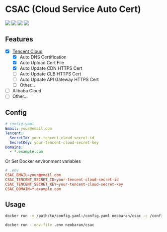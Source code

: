 # CSAC (Cloud Service Auto Cert)

[![](https://img.shields.io/github/release/neobaran/csac.svg?logo=github&style=flat-square)](https://github.com/neobaran/csac/releases/latest)
![](https://img.shields.io/github/go-mod/go-version/neobaran/csac?style=flat-square)
![](https://img.shields.io/github/workflow/status/neobaran/csac/release?style=flat-square)
[![](https://img.shields.io/github/license/neobaran/csac?style=flat-square)](https://github.com/neobaran/csac/blob/master/LICENSE)

## Features

- [x] [Tencent Cloud](https://cloud.tencent.com/)
  - [x] Auto DNS Certification
  - [x] Auto Upload Cert File
  - [x] Auto Update CDN HTTPS Cert
  - [ ] Auto Update CLB HTTPS Cert
  - [ ] Auto Update API Gateway HTTPS Cert
  - [ ] Other...
- [ ] Alibaba Cloud
- [ ] Other...

## Config

```yaml
# config.yaml
Email: your@email.com
Tencent:
  SecretId: your-tencent-cloud-secret-id
  SecretKey: your-tencent-cloud-secret-key
Domains:
  - *.example.com
```

Or Set Docker environment variables

```conf
# .env
CSAC_EMAIL=your@email.com
CSAC_TENCENT_SECRET_ID=your-tencent-cloud-secret-id
CSAC_TENCENT_SECRET_KEY=your-tencent-cloud-secret-key
CSAC_DOMAIN=*.example.com
```

## Usage

```sh
docker run -v /path/to/config.yaml:/config.yaml neobaran/csac -c /config.yaml
```

```sh
docker run --env-file .env neobaran/csac
```
